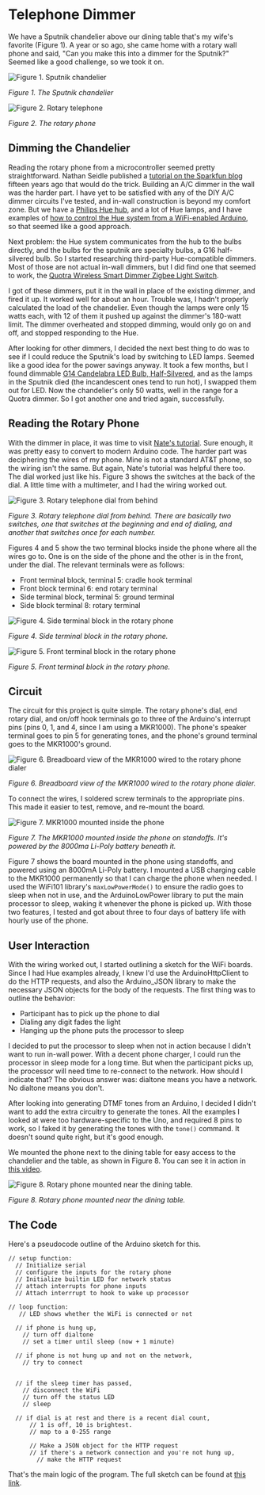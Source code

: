# Telephone Dimmer

We have a Sputnik chandelier above our dining table that's my wife's favorite (Figure 1). A year or so ago, she came home with a rotary  wall phone and said, "Can you make this into a dimmer for the Sputnik?" Seemed like a good challenge, so we took it on.

![Figure 1. Sputnik chandelier](img/sputnik.jpg)

_Figure 1. The Sputnik chandelier_ 

![Figure 2. Rotary telephone](img/rotary_phone.jpg)

_Figure 2. The rotary phone_ 

## Dimming the Chandelier

Reading the rotary phone from a microcontroller seemed pretty straightforward. Nathan Seidle published a [tutorial on the Sparkfun blog](https://www.sparkfun.com/tutorials/51) fifteen years ago that would do the trick. Building an A/C dimmer in the wall was the harder part. I have yet to be satisfied with any of the DIY A/C dimmer circuits I've tested, and in-wall construction is beyond my comfort zone. But we have a [Philips Hue hub](https://www2.meethue.com/en-us), and a lot of Hue lamps, and I have examples of [how to control the Hue system from a WiFi-enabled Arduino](https://github.com/tigoe/hue-control), so that seemed like a good approach.

Next problem: the Hue system communicates from the hub to the bulbs directly, and the bulbs for the sputnik are specialty bulbs, a G16 half-silvered bulb. So I started researching third-party Hue-compatible dimmers. Most of those are not actual in-wall dimmers, but I did find one that seemed to work, the [Quotra Wireless Smart Dimmer Zigbee Light Switch](https://smile.amazon.com/gp/product/B07CVL9SZF/ref=ppx_yo_dt_b_asin_title_o03_s00?ie=UTF8&psc=1). 

I got of these dimmers, put it in the wall in place of the existing dimmer, and fired it up. It worked well for about an hour. Trouble was, I hadn't properly calculated the load of the chandelier. Even though the lamps were only 15 watts each, with 12 of them it pushed up against the dimmer's 180-watt limit. The dimmer overheated and stopped dimming, would only go on and off, and stopped responding to the Hue.

After looking for other dimmers, I decided the next best thing to do was to see if I could reduce the Sputnik's load by switching to LED lamps. Seemed like a good idea for the power savings anyway. It took a few months, but I found dimmable [G14 Candelabra LED Bulb, Half-Silvered](https://www.superbrightleds.com/moreinfo/globe-bulbs/g14-candelabra-led-bulb-silver-tipped-led-filament-bulb-40-watt-equivalent-dimmable-275-lumens/3108/7241/), and as the lamps in the Sputnik died (the incandescent ones tend to run hot), I swapped them out for LED. Now the chandelier's only 50 watts, well in the range for a Quotra dimmer. So I got another one and tried again, successfully.

## Reading the Rotary Phone

With the dimmer in place, it was time to visit [Nate's tutorial](https://www.sparkfun.com/tutorials/51). Sure enough, it was pretty easy to convert to modern Arduino code. The harder part was deciphering the wires of my phone. Mine is not a standard AT&T phone, so the wiring isn't the same. But again, Nate's tutorial was helpful there too. The dial worked just like his. Figure 3 shows the switches at the back of the dial. A little time with a multimeter, and I had the wiring worked out. 

![Figure 3. Rotary telephone dial from behind](img/rotary-dial-back.jpg)

_Figure 3. Rotary telephone dial from behind. There are basically two switches, one that switches at the beginning and end of dialing, and another that switches once for each number._ 

Figures 4 and 5 show the two terminal blocks inside the phone where all the wires go to. One is on the side of the phone and the other is in the front, under the dial. The relevant terminals were as follows:

* Front terminal block, terminal 5: cradle hook terminal
* Front block terminal 6: end rotary terminal
* Side terminal block, terminal 5: ground terminal
* Side block terminal 8: rotary terminal

![Figure 4. Side terminal block in the rotary phone](img/side-terminal-block.jpg)

_Figure 4. Side terminal block in the rotary phone._ 

![Figure 5. Front terminal block in the rotary phone](img/front-terminal-block.jpg)

_Figure 5. Front terminal block in the rotary phone._ 

## Circuit

The circuit for this project is quite simple. The rotary phone's dial, end rotary dial, and on/off hook terminals go to three of the Arduino's interrupt pins (pins 0, 1, and 4, since I am using a MKR1000). The phone's  speaker terminal goes to pin 5 for generating tones, and the phone's ground terminal goes to the MKR1000's ground. 

![Figure 6. Breadboard view of the MKR1000 wired to the rotary phone dialer](img/mkr1000-rotary-phone_bb.png)

_Figure 6. Breadboard view of the MKR1000 wired to the rotary phone dialer._ 

To connect the wires, I soldered screw terminals to the appropriate pins. This made it easier to test, remove, and re-mount the board. 

![Figure 7. MKR1000 mounted inside the phone](img/mkr1000-inside-phone.jpg)

_Figure 7. The MKR1000 mounted inside the phone on standoffs. It's powered by the 8000ma Li-Poly battery beneath it._ 

Figure 7 shows the board  mounted in the phone using standoffs, and powered using an 8000mA Li-Poly battery. I mounted a USB charging cable to the MKR1000 permanently so that I can charge the phone when needed. I used the WiFi101 library's  `maxLowPowerMode()` to ensure the radio goes to sleep when not in use, and the ArduinoLowPower library to put the main processor to sleep, waking it whenever the phone is picked up. With those two features, I tested and got about three to four days of battery life with hourly use of the phone. 

## User Interaction

With the wiring worked out, I started outlining a sketch for the WiFi boards. Since I had Hue examples already, I knew I'd use the ArduinoHttpClient to do the HTTP requests, and also the Arduino_JSON library to make the necessary JSON objects for the body of the requests.  The first thing was to outline the behavior:

* Participant has to pick up the phone to dial
* Dialing any digit fades the light
* Hanging up the phone puts the processor to sleep 

I decided to put the processor to sleep when not in action because I didn't want to run in-wall power. With a decent phone charger, I could run the processor in sleep mode for a long time. But when the participant picks up, the processor will need time to re-connect to the network. How should I indicate that? The obvious answer was: dialtone means you have a network. No dialtone means you don't. 

After looking into generating DTMF tones from an Arduino, I decided I didn't want to add the extra circuitry to generate the tones. All the examples I looked at were too hardware-specific to the Uno, and required 8 pins to work, so I faked it by generating the tones with the `tone()` command.  It doesn't sound quite right, but it's good enough.

We mounted the phone next to the dining table for easy access to the chandelier and the table, as shown in Figure 8. You can see it in action in [this video](https://vimeo.com/422012468). 

![Figure 8. Rotary phone mounted near the dining table.](img/rotary-phone-mounted.jpg)

_Figure 8. Rotary phone mounted near the dining table._ 

## The Code

Here's a pseudocode outline of the Arduino sketch for this. 

````
// setup function:
  // Initialize serial
  // configure the inputs for the rotary phone
  // Initialize builtin LED for network status
  // attach interrupts for phone inputs
  // Attach interrrupt to hook to wake up processor

// loop function:
   // LED shows whether the WiFi is connected or not

  // if phone is hung up, 
    // turn off dialtone
    // set a timer until sleep (now + 1 minute)
   
  // if phone is not hung up and not on the network,
    // try to connect
 

  // if the sleep timer has passed,
    // disconnect the WiFi 
    // turn off the status LED
    // sleep

  // if dial is at rest and there is a recent dial count,
      // 1 is off, 10 is brightest.
      // map to a 0-255 range

      // Make a JSON object for the HTTP request
      // if there's a network connection and you're not hung up,
        // make the HTTP request
````

That's the main logic of the program. The full sketch can be found at [this link](https://github.com/tigoe/LightProjects/tree/master/TelephoneDimmer/RotaryDialDimmer0003). 
